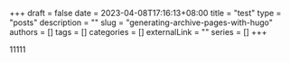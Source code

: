 +++ 
draft = false
date = 2023-04-08T17:16:13+08:00
title = "test"
type = "posts"
description = ""
slug = "generating-archive-pages-with-hugo"
authors = []
tags = []
categories = []
externalLink = ""
series = []
+++

11111
